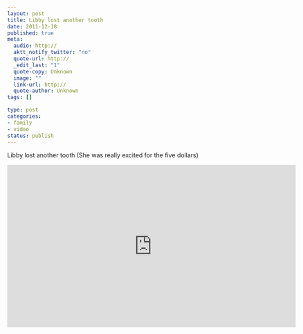 ```yaml
--- 
layout: post
title: Libby lost another tooth
date: 2011-12-18
published: true
meta: 
  audio: http://
  aktt_notify_twitter: "no"
  quote-url: http://
  _edit_last: "1"
  quote-copy: Unknown
  image: ""
  link-url: http://
  quote-author: Unknown
tags: []

type: post
categories: 
- family
- video
status: publish
---
```

Libby lost another tooth (She was really excited for the five dollars)

<iframe mozallowfullscreen allowfullscreen src="http://player.vimeo.com/video/32838459?title=0&amp;byline=0&amp;portrait=0" frameborder="0" height="375" webkitallowfullscreen width="667"></iframe>
